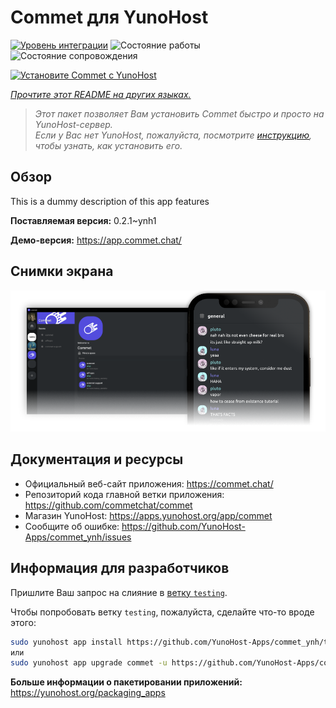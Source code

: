 <!--
Важно: этот README был автоматически сгенерирован <https://github.com/YunoHost/apps/tree/master/tools/readme_generator>
Он НЕ ДОЛЖЕН редактироваться вручную.
-->

# Commet для YunoHost

[![Уровень интеграции](https://dash.yunohost.org/integration/commet.svg)](https://ci-apps.yunohost.org/ci/apps/commet/) ![Состояние работы](https://ci-apps.yunohost.org/ci/badges/commet.status.svg) ![Состояние сопровождения](https://ci-apps.yunohost.org/ci/badges/commet.maintain.svg)

[![Установите Commet с YunoHost](https://install-app.yunohost.org/install-with-yunohost.svg)](https://install-app.yunohost.org/?app=commet)

*[Прочтите этот README на других языках.](./ALL_README.md)*

> *Этот пакет позволяет Вам установить Commet быстро и просто на YunoHost-сервер.*  
> *Если у Вас нет YunoHost, пожалуйста, посмотрите [инструкцию](https://yunohost.org/install), чтобы узнать, как установить его.*

## Обзор

This is a dummy description of this app features


**Поставляемая версия:** 0.2.1~ynh1

**Демо-версия:** <https://app.commet.chat/>

## Снимки экрана

![Снимок экрана Commet](./doc/screenshots/screenshot.png)

## Документация и ресурсы

- Официальный веб-сайт приложения: <https://commet.chat/>
- Репозиторий кода главной ветки приложения: <https://github.com/commetchat/commet>
- Магазин YunoHost: <https://apps.yunohost.org/app/commet>
- Сообщите об ошибке: <https://github.com/YunoHost-Apps/commet_ynh/issues>

## Информация для разработчиков

Пришлите Ваш запрос на слияние в [ветку `testing`](https://github.com/YunoHost-Apps/commet_ynh/tree/testing).

Чтобы попробовать ветку `testing`, пожалуйста, сделайте что-то вроде этого:

```bash
sudo yunohost app install https://github.com/YunoHost-Apps/commet_ynh/tree/testing --debug
или
sudo yunohost app upgrade commet -u https://github.com/YunoHost-Apps/commet_ynh/tree/testing --debug
```

**Больше информации о пакетировании приложений:** <https://yunohost.org/packaging_apps>
